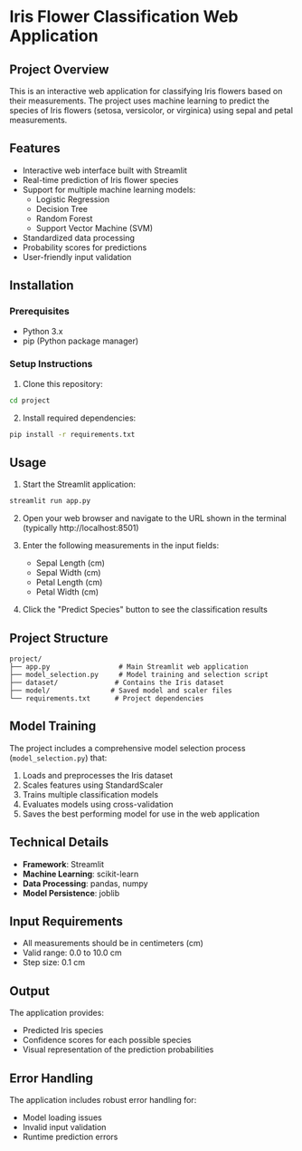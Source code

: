 # Iris Flower Classification Web Application

## Project Overview
This is an interactive web application for classifying Iris flowers based on their measurements. The project uses machine learning to predict the species of Iris flowers (setosa, versicolor, or virginica) using sepal and petal measurements.

## Features
- Interactive web interface built with Streamlit
- Real-time prediction of Iris flower species
- Support for multiple machine learning models:
  - Logistic Regression
  - Decision Tree
  - Random Forest
  - Support Vector Machine (SVM)
- Standardized data processing
- Probability scores for predictions
- User-friendly input validation

## Installation

### Prerequisites
- Python 3.x
- pip (Python package manager)

### Setup Instructions
1. Clone this repository:
```bash
cd project
```

2. Install required dependencies:
```bash
pip install -r requirements.txt
```

## Usage

1. Start the Streamlit application:
```bash
streamlit run app.py
```

2. Open your web browser and navigate to the URL shown in the terminal (typically http://localhost:8501)

3. Enter the following measurements in the input fields:
   - Sepal Length (cm)
   - Sepal Width (cm)
   - Petal Length (cm)
   - Petal Width (cm)

4. Click the "Predict Species" button to see the classification results

## Project Structure
```
project/
├── app.py                 # Main Streamlit web application
├── model_selection.py     # Model training and selection script
├── dataset/              # Contains the Iris dataset
├── model/               # Saved model and scaler files
└── requirements.txt      # Project dependencies
```

## Model Training
The project includes a comprehensive model selection process (`model_selection.py`) that:
1. Loads and preprocesses the Iris dataset
2. Scales features using StandardScaler
3. Trains multiple classification models
4. Evaluates models using cross-validation
5. Saves the best performing model for use in the web application

## Technical Details
- **Framework**: Streamlit
- **Machine Learning**: scikit-learn
- **Data Processing**: pandas, numpy
- **Model Persistence**: joblib

## Input Requirements
- All measurements should be in centimeters (cm)
- Valid range: 0.0 to 10.0 cm
- Step size: 0.1 cm

## Output
The application provides:
- Predicted Iris species
- Confidence scores for each possible species
- Visual representation of the prediction probabilities

## Error Handling
The application includes robust error handling for:
- Model loading issues
- Invalid input validation
- Runtime prediction errors



